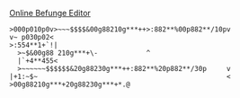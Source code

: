 [Online Befunge Editor](https://tio.run/##lVnbbhtHDH3XV6iAkwcJaTQXzsUIhH5IUaRBEr8lRoA4L4Z@3V3vandIHtJOF7Blzc6QQ/Lw6k9fvv78dvfl6el8Op3uT2H6eThfLpeb6Xl7Ot21FsPp7nA4HI/n2@nL4fBm2jf/8X7a/LB7uOzvT2k6Fj/szrdE@XAIx49/PO72@/PlSmK/0vj73Z49/0x7Hj8epxOZ6MN8YH5u5udtnLmnK/cr87gyn1jORB52j8dwe7m57P/fM91WiCe4Hf786@np6/cfv/798Xmfd5@///q2b8tHWj7Cbn3ddj/v92VZzdtqXBfmj@vrur0O6vW6XpeF@ExzJpzYEUU7rfda1wcZEuTDM6HrEjEGY/@4dxLC9udt0b9C0OcqU0ZYl66Mh8L4TQI72JkoswK4nH39Nu6A98qMWmPSGzuGriyC43xkItVVr0J7UYu2ncQdXSuONHLyelhtrEJfmzln0449iIXEeOMaKXsPSjPh6VdlnDqjtSI0aloRnWDalpk2E1oXzJJQZVwvpNXDuQ7qWQpUBJTKggx16cIuDfjmHtX0S1rUwRWa2VKU6LZfgbdEGWi45Xjc4SoC@DXGioRrSEgNMwU3xCicFC9CdOW1UvH81k1HxSBNCe4VUPIkZa2CD5g4aHBLYqSFqOL2ZDhUNdbaok/lHVW@DwbgwYGqeyF097bJdtWECFVSXtLKq5qfVEwUeuB@pp15CMW9TtkZXLyYWhSAj/Jr1QeLxlQUGnN1Tg6O8ELFADt4bRIKltkjsatYfk6b3bLBKqi0OdKGCEnEEnjVDpSNxA@Kq9oZOyMZHL1XzaCYQXKISFgBzVHODsrNLBaSVo5VEmV9RkmXDVNHA4VWxjFQiFDlJZVZAhUWfzNTlpS9vegjUWRZtQoUEsIF9O6GhozF4BADSoHkJgbcUfRh8jWdUfVIMKEDDFXLEGeF9KzZA@BeWScJjOqXoNcqC7oFu61ovk28ir468dGqVbPIswJR1TUiTxSRQSGbdlHRSSEAEMwrturk0zXzZV332wA0Ar9akDgBkcvGFlgkfQXxtYl4Co2UDayKlfuIJ9CF8pBNGEx5kwMhFApTFzG87i0qFgw9WNhsWAhAEOBV8vDa5jdQCXOQFGm4YBKwUiWU3eFGncaigrxVAVkYzw7wssBZ3fql7MiZzNvmF7s@XpaBOw6qdZFvCNnNmOimCEBVRxBZ0aWxGsCofSHviMxeZY@a/TKBsOqEW1p2U9vJ6nSG6ipGtYFDmEuELXQ1K0xV3A9jFUhWohbJiBQRHDrOHVYEdn1GqQ9GFmB1EuUJdJ2k6hQ3OMgJWBLBpmlRDIntfqQvXrECv2FzsPp8wM5VqKs71iIzoTUrZnbN4sWJQjcdmuT7KOaAiPGk@26LSRbjEePiRVIpnndmqxUlrML4CFM1O3zO45ZMjRkv6WgaWCos0ugyQiWzslKeHby5YDHbPO7wboHbGJ5Ih0lr7KIc1WLnxZSGOU9pwxhf8umoW5WHV6YizWudYN41yjuoFCSeBoLlbNrCvXiRJA6KVT8H4b5DpdnvDpu8f3NqNTK8N2FgHSz5VYrhZ0EN/iGoQbXERzbqXxB23M4SfuQEXDV8gUnZ6pukRyGoEWvA0LHmJBmLuppmKWjheDD5vcuY4RppPZnTl2K6OqdhDcCydIjqjY1ka2iUw8KUHTtTZN3N6V3zhzdFo65g6lfYKFbWI6eRruZUn7YOjGe49MpAR9nCxVN0Rg7ddJGIfjeA98KYMplubw8xowxQnXlXNY1dRAoEL9HIgW6OVPDnQ7jfwnB0KrrsJyp5BPprFRdA1VC8mO3nfw "Befunge-93 – Try It Online")
```befunge
>000p010p0v>~~~$$$$&00g88210g***++>:882**%00p882**/10pv
v~ p030p02<
>:554**1+`!|
  >~$&00g88 210g***+\-            ^
  |`+4**455<
  >~~~~~~$$$$$$&20g88230g***++:882**%20p882**/30p     v
|+1:~$~                                               <
>00g88210g***+20g88230g***+*.@
```

